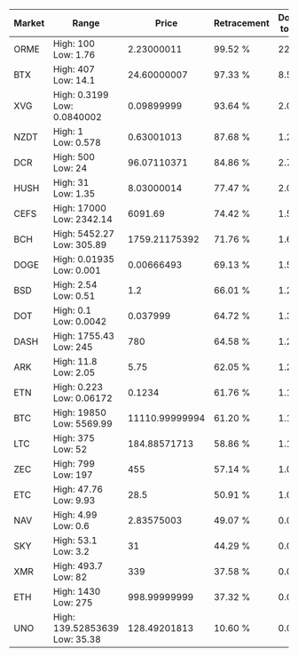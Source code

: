 | Market | Range | Price| Retracement | Doubles to 50% |
| --- | --- | --- | --- | --- |
| ORME | High: 100<br />Low: 1.76 | 2.23000011 | 99.52 % | 22.82 |
| BTX | High: 407<br />Low: 14.1 | 24.60000007 | 97.33 % | 8.56 |
| XVG | High: 0.3199<br />Low: 0.0840002 | 0.09899999 | 93.64 % | 2.04 |
| NZDT | High: 1<br />Low: 0.578 | 0.63001013 | 87.68 % | 1.25 |
| DCR | High: 500<br />Low: 24 | 96.07110371 | 84.86 % | 2.73 |
| HUSH | High: 31<br />Low: 1.35 | 8.03000014 | 77.47 % | 2.01 |
| CEFS | High: 17000<br />Low: 2342.14 | 6091.69 | 74.42 % | 1.59 |
| BCH | High: 5452.27<br />Low: 305.89 | 1759.21175392 | 71.76 % | 1.64 |
| DOGE | High: 0.01935<br />Low: 0.001 | 0.00666493 | 69.13 % | 1.53 |
| BSD | High: 2.54<br />Low: 0.51 | 1.2 | 66.01 % | 1.27 |
| DOT | High: 0.1<br />Low: 0.0042 | 0.037999 | 64.72 % | 1.37 |
| DASH | High: 1755.43<br />Low: 245 | 780 | 64.58 % | 1.28 |
| ARK | High: 11.8<br />Low: 2.05 | 5.75 | 62.05 % | 1.20 |
| ETN | High: 0.223<br />Low: 0.06172 | 0.1234 | 61.76 % | 1.15 |
| BTC | High: 19850<br />Low: 5569.99 | 11110.99999994 | 61.20 % | 1.14 |
| LTC | High: 375<br />Low: 52 | 184.88571713 | 58.86 % | 1.15 |
| ZEC | High: 799<br />Low: 197 | 455 | 57.14 % | 1.09 |
| ETC | High: 47.76<br />Low: 9.93 | 28.5 | 50.91 % | 1.01 |
| NAV | High: 4.99<br />Low: 0.6 | 2.83575003 | 49.07 % | 0.00 |
| SKY | High: 53.1<br />Low: 3.2 | 31 | 44.29 % | 0.00 |
| XMR | High: 493.7<br />Low: 82 | 339 | 37.58 % | 0.00 |
| ETH | High: 1430<br />Low: 275 | 998.99999999 | 37.32 % | 0.00 |
| UNO | High: 139.52853639<br />Low: 35.38 | 128.49201813 | 10.60 % | 0.00 |
